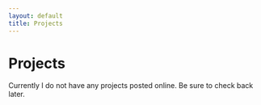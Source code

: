 ```yaml
---
layout: default
title: Projects
---
```


Projects
========

Currently I do not have any projects posted online. Be sure to check back later.

